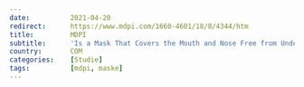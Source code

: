 ```yaml
---
date:          2021-04-20
redirect:      https://www.mdpi.com/1660-4601/18/8/4344/htm
title:         MDPI
subtitle:      'Is a Mask That Covers the Mouth and Nose Free from Undesirable Side Effects in Everyday Use and Free of Potential Hazards?'
country:       COM
categories:    [Studie]
tags:          [mdpi, maske]
---
```

